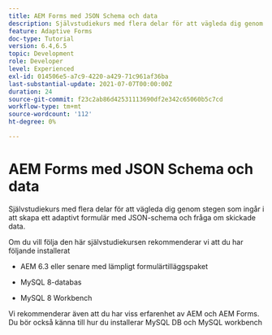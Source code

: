 ```yaml
---
title: AEM Forms med JSON Schema och data
description: Självstudiekurs med flera delar för att vägleda dig genom stegen som ingår i att skapa ett adaptivt formulär med JSON-schema och fråga om skickade data.
feature: Adaptive Forms
doc-type: Tutorial
version: 6.4,6.5
topic: Development
role: Developer
level: Experienced
exl-id: 014506e5-a7c9-4220-a429-71c961af36ba
last-substantial-update: 2021-07-07T00:00:00Z
duration: 24
source-git-commit: f23c2ab86d42531113690df2e342c65060b5c7cd
workflow-type: tm+mt
source-wordcount: '112'
ht-degree: 0%

---
```


# AEM Forms med JSON Schema och data

Självstudiekurs med flera delar för att vägleda dig genom stegen som ingår i att skapa ett adaptivt formulär med JSON-schema och fråga om skickade data.

Om du vill följa den här självstudiekursen rekommenderar vi att du har följande installerat

* AEM 6.3 eller senare med lämpligt formulärtilläggspaket

* MySQL 8-databas

* MySQL 8 Workbench

Vi rekommenderar även att du har viss erfarenhet av AEM och AEM Forms. Du bör också känna till hur du installerar MySQL DB och MySQL workbench
